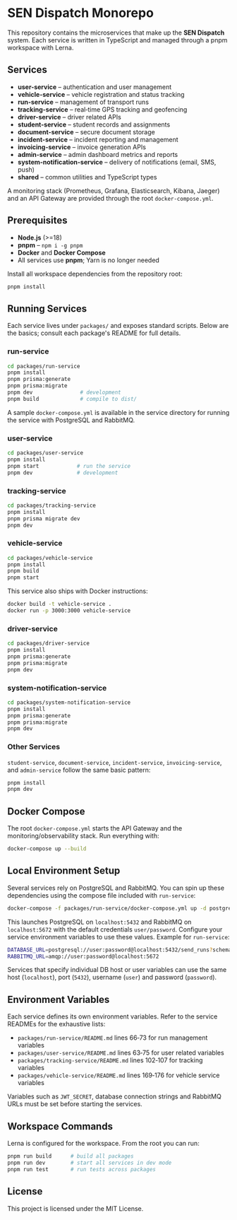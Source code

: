 # SEN Dispatch Monorepo

This repository contains the microservices that make up the **SEN Dispatch** system. Each service is written in TypeScript and managed through a pnpm workspace with Lerna.

## Services

- **user-service** – authentication and user management
- **vehicle-service** – vehicle registration and status tracking
- **run-service** – management of transport runs
- **tracking-service** – real‑time GPS tracking and geofencing
- **driver-service** – driver related APIs
- **student-service** – student records and assignments
- **document-service** – secure document storage
- **incident-service** – incident reporting and management
- **invoicing-service** – invoice generation APIs
- **admin-service** – admin dashboard metrics and reports
- **system-notification-service** – delivery of notifications (email, SMS, push)
- **shared** – common utilities and TypeScript types

A monitoring stack (Prometheus, Grafana, Elasticsearch, Kibana, Jaeger) and an API Gateway are provided through the root `docker-compose.yml`.

## Prerequisites

- **Node.js** (>=18)
- **pnpm** – `npm i -g pnpm`
- **Docker** and **Docker Compose**
- All services use **pnpm**; Yarn is no longer needed

Install all workspace dependencies from the repository root:

```bash
pnpm install
```

## Running Services

Each service lives under `packages/` and exposes standard scripts. Below are the basics; consult each package's README for full details.

### run-service

```bash
cd packages/run-service
pnpm install
pnpm prisma:generate
pnpm prisma:migrate
pnpm dev               # development
pnpm build             # compile to dist/
```

A sample `docker-compose.yml` is available in the service directory for running the service with PostgreSQL and RabbitMQ.

### user-service

```bash
cd packages/user-service
pnpm install
pnpm start            # run the service
pnpm dev              # development
```

### tracking-service

```bash
cd packages/tracking-service
pnpm install
pnpm prisma migrate dev
pnpm dev
```

### vehicle-service

```bash
cd packages/vehicle-service
pnpm install
pnpm build
pnpm start
```

This service also ships with Docker instructions:

```bash
docker build -t vehicle-service .
docker run -p 3000:3000 vehicle-service
```

### driver-service

```bash
cd packages/driver-service
pnpm install
pnpm prisma:generate
pnpm prisma:migrate
pnpm dev
```

### system-notification-service

```bash
cd packages/system-notification-service
pnpm install
pnpm prisma:generate
pnpm prisma:migrate
pnpm dev
```

### Other Services

`student-service`, `document-service`, `incident-service`, `invoicing-service`, and `admin-service` follow the same basic pattern:

```bash
pnpm install
pnpm dev
```

## Docker Compose

The root `docker-compose.yml` starts the API Gateway and the monitoring/observability stack. Run everything with:

```bash
docker-compose up --build
```

## Local Environment Setup

Several services rely on PostgreSQL and RabbitMQ. You can spin up these
dependencies using the compose file included with `run-service`:

```bash
docker-compose -f packages/run-service/docker-compose.yml up -d postgres rabbitmq
```

This launches PostgreSQL on `localhost:5432` and RabbitMQ on `localhost:5672`
with the default credentials `user/password`. Configure your service
environment variables to use these values. Example for `run-service`:

```bash
DATABASE_URL=postgresql://user:password@localhost:5432/send_runs?schema=public
RABBITMQ_URL=amqp://user:password@localhost:5672
```

Services that specify individual DB host or user variables can use the same
host (`localhost`), port (`5432`), username (`user`) and password (`password`).

## Environment Variables

Each service defines its own environment variables. Refer to the service READMEs for the exhaustive lists:

- `packages/run-service/README.md` lines 66‑73 for run management variables
- `packages/user-service/README.md` lines 63‑75 for user related variables
- `packages/tracking-service/README.md` lines 102‑107 for tracking variables
- `packages/vehicle-service/README.md` lines 169‑176 for vehicle service variables

Variables such as `JWT_SECRET`, database connection strings and RabbitMQ URLs must be set before starting the services.

## Workspace Commands

Lerna is configured for the workspace. From the root you can run:

```bash
pnpm run build      # build all packages
pnpm run dev        # start all services in dev mode
pnpm run test       # run tests across packages
```

## License

This project is licensed under the MIT License.
